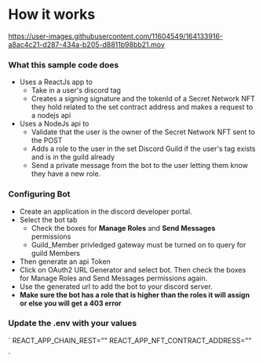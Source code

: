 # How it works
https://user-images.githubusercontent.com/11604549/164133916-a8ac4c21-d287-434a-b205-d8811b98bb21.mov 

### What this sample code does
- Uses a ReactJs app to 
  - Take in a user's discord tag
  - Creates a signing signature and the tokenId of a Secret Network NFT they hold related to the set contract address and makes a request to a nodejs api
- Uses a NodeJs api to
  - Validate that the user is the owner of the Secret Network NFT sent to the POST
  - Adds a role to the user in the set Discord Guild if the user's tag exists and is in the guild already
  - Send a private message from the bot to the user letting them know they have a new role.


### Configuring Bot
- Create an application in the discord developer portal.
- Select the bot tab
  - Check the boxes for **Manage Roles** and **Send Messages** permissions
  - Guild_Member privledged gateway must be turned on to query for guild Members
- Then generate an api Token
- Click on OAuth2 URL Generator and select bot. Then check the boxes for Manage Roles and Send Messages permissions again. 
- Use the generated url to add the bot to your discord server.
- **Make sure the bot has a role that is higher than the roles it will assign or else you will get a 403 error**

### Update the .env with your values
` 
REACT_APP_CHAIN_REST="" 
REACT_APP_NFT_CONTRACT_ADDRESS=""

`
